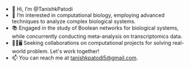 - 👋 Hi, I’m @TanishkPatodi
- 👀 I’m interested in computational biology, employing advanced techniques to analyze complex biological systems.
- 📚 Engaged in the study of Boolean networks for biological systems, while concurrently conducting meta-analysis on transcriptomics data.
- 💼🔬🖥️ Seeking collaborations on computational projects for solving real-world problem. Let's work together!
- 📫 You can reach me at tanishkpatodi5@gmail.com.

<!---
TanishkPatodi/TanishkPatodi is a ✨ special ✨ repository because its `README.md` (this file) appears on your GitHub profile.
You can click the Preview link to take a look at your changes.
--->
